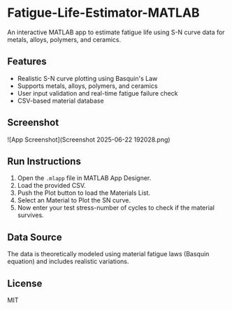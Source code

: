 # Fatigue-Life-Estimator-MATLAB
An interactive MATLAB app to estimate fatigue life using S-N curve data for metals, alloys, polymers, and ceramics.
## Features
- Realistic S-N curve plotting using Basquin's Law
- Supports metals, alloys, polymers, and ceramics
- User input validation and real-time fatigue failure check
- CSV-based material database

## Screenshot
![App Screenshot](Screenshot 2025-06-22 192028.png)

## Run Instructions
1. Open the `.mlapp` file in MATLAB App Designer.
2. Load the provided CSV.
3. Push the Plot button to load the Materials List.
4. Select an Material to Plot the SN curve.
5. Now enter your test stress-number of cycles to check if the material survives.

## Data Source
The data is theoretically modeled using material fatigue laws (Basquin equation) and includes realistic variations.

## License
MIT
